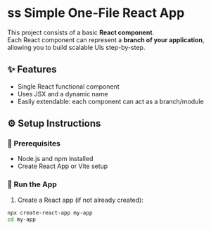 # ss Simple One-File React App

This project consists of a basic **React component**.  
Each React component can represent a **branch of your application**, allowing you to build scalable UIs step-by-step.

## ✨ Features

- Single React functional component
- Uses JSX and a dynamic name
- Easily extendable: each component can act as a branch/module

## ⚙️ Setup Instructions

### 🔧 Prerequisites

- Node.js and npm installed
- Create React App or Vite setup

### 🚀 Run the App

1. Create a React app (if not already created):

```bash
npx create-react-app my-app
cd my-app
